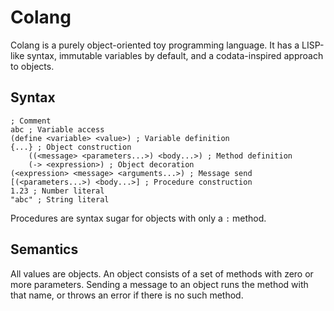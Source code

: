 # Colang

Colang is a purely object-oriented toy programming language. It has a LISP-like syntax, immutable variables by default, and a codata-inspired approach to objects.

## Syntax

```
; Comment
abc ; Variable access
(define <variable> <value>) ; Variable definition
{...} ; Object construction
	((<message> <parameters...>) <body...>) ; Method definition
	(-> <expression>) ; Object decoration
(<expression> <message> <arguments...>) ; Message send
[(<parameters...>) <body...>] ; Procedure construction
1.23 ; Number literal
"abc" ; String literal
```

Procedures are syntax sugar for objects with only a `:` method.

## Semantics

All values are objects. An object consists of a set of methods with zero or more parameters. Sending a message to an object runs the method with that name, or throws an error if there is no such method.